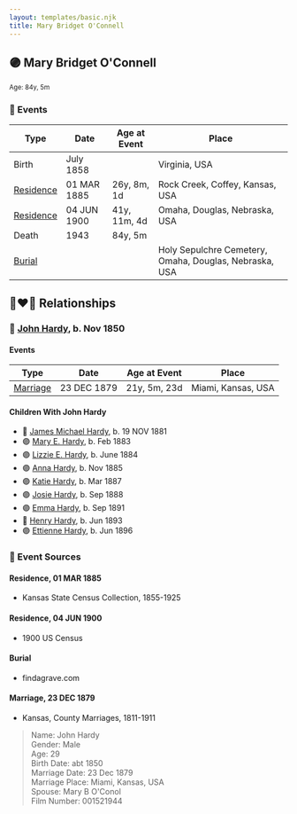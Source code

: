 ```yaml
---
layout: templates/basic.njk
title: Mary Bridget O'Connell
---
```

## 🟣 Mary Bridget O'Connell
<small>Age: 84y, 5m</small>

### 📆 Events

Type | Date | Age at Event | Place
------ | ------ | ------ | ------
Birth | July 1858 |  | Virginia, USA
[Residence](#event-event-0) | 01 MAR 1885 | 26y, 8m, 1d | Rock Creek, Coffey, Kansas, USA
[Residence](#event-event-1) | 04 JUN 1900 | 41y, 11m, 4d | Omaha, Douglas, Nebraska, USA
Death | 1943 | 84y, 5m |
[Burial](#event-event-7) |  |  | Holy Sepulchre Cemetery, Omaha, Douglas, Nebraska, USA

## 👩‍❤️‍👨 Relationships

### 🔵 [John Hardy](/people/5/56182816), b. Nov 1850

#### Events

Type | Date | Age at Event | Place
------ | ------ | ------ | ------
[Marriage](#event-family-0-event-0) | 23 DEC 1879 | 21y, 5m, 23d | Miami, Kansas, USA
#### Children With John Hardy
* 🔵 [James Michael Hardy](/people/1/11204316), b. 19 NOV 1881
* 🟣 [Mary E. Hardy](/people/6/60759341), b. Feb 1883
* 🟣 [Lizzie E. Hardy](/people/8/81234780), b. June 1884
* 🟣 [Anna Hardy](/people/2/23108580), b. Nov 1885
* 🟣 [Katie Hardy](/people/5/53987710), b. Mar 1887
* 🟣 [Josie Hardy](/people/3/34724482), b. Sep 1888
* 🟣 [Emma Hardy](/people/8/86876158), b. Sep 1891
* 🔵 [Henry Hardy](/people/9/97023592), b. Jun 1893
* 🟣 [Ettienne Hardy](/people/8/88784896), b. Jun 1896
### 📰 Event Sources

#### <a id="event-event-0"></a> Residence, 01 MAR 1885
* Kansas State Census Collection, 1855-1925

#### <a id="event-event-1"></a> Residence, 04 JUN 1900
* 1900 US Census

#### <a id="event-event-7"></a> Burial
* findagrave.com

#### <a id="event-family-0-event-0"></a> Marriage, 23 DEC 1879
* Kansas, County Marriages, 1811-1911
>   
  > Name: John Hardy  
  > Gender: Male  
  > Age: 29  
  > Birth Date: abt 1850  
  > Marriage Date: 23 Dec 1879  
  > Marriage Place: Miami, Kansas, USA  
  > Spouse: Mary B O'Conol  
  > Film Number: 001521944
